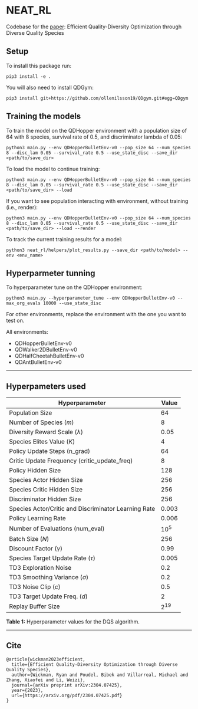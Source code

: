# NEAT_RL

Codebase for the [paper](https://arxiv.org/pdf/2304.07425.pdf): Efficient Quality-Diversity Optimization through Diverse Quality Species

## Setup
To install this package run:
```shell
pip3 install -e .
```
You will also need to install QDGym:
```shell
pip3 install git+https://github.com/ollenilsson19/QDgym.git#egg=QDgym
```

## Training the models
To train the model on the QDHopper environment with a population size of 64 with 8 species, survival rate of 0.5, and discriminator lambda of 0.05:
```shell
python3 main.py --env QDHopperBulletEnv-v0 --pop_size 64 --num_species 8 --disc_lam 0.05 --survival_rate 0.5 --use_state_disc --save_dir <path/to/save_dir>
```

To load the model to continue training:
```shell
python3 main.py --env QDHopperBulletEnv-v0 --pop_size 64 --num_species 8 --disc_lam 0.05 --survival_rate 0.5 --use_state_disc --save_dir <path/to/save_dir> --load
```


If you want to see population interacting with environment, without training (i.e., render):
```shell
python3 main.py --env QDHopperBulletEnv-v0 --pop_size 64 --num_species 8 --disc_lam 0.05 --survival_rate 0.5 --use_state_disc --save_dir <path/to/save_dir> --load --render
```

To track the current training results for a model:
```shell
python3 neat_rl/helpers/plot_results.py --save_dir <path/to/model> --env <env_name>
```

## Hyperparmeter tunning
To hyperparameter tune on the QDHopper environment: 
```shell
python3 main.py --hyperparameter_tune --env QDHopperBulletEnv-v0 --max_org_evals 10000 --use_state_disc
```

For other environments, replace the environment with the one you want to test on.

All environments:
* QDHopperBulletEnv-v0
* QDWalker2DBulletEnv-v0
* QDHalfCheetahBulletEnv-v0
* QDAntBulletEnv-v0

----

## Hyperpameters used 
<p align="center">

| Hyperparameter                               | Value       |
|----------------------------------------------|-------------|
| Population Size                              | 64          |
| Number of Species ($m$)                      | 8           |
| Diversity Reward Scale ($\lambda$)           | 0.05        |
| Species Elites Value ($K$)                   | 4           |
| Policy Update Steps (n_grad)                 | 64          |
| Critic Update Frequency (critic_update_freq)     | 8           |
| Policy Hidden Size                           | 128         |
| Species Actor Hidden Size                    | 256         |
| Species Critic Hidden Size                   | 256         |
| Discriminator Hidden Size                    | 256         |
| Species Actor/Critic and Discriminator Learning Rate | 0.003 |
| Policy Learning Rate                         | 0.006       |
| Number of Evaluations (num_eval)             | $10^{5}$    |
| Batch Size ($N$)                             | 256         |
| Discount Factor ($\gamma$)                   | 0.99        |
| Species Target Update Rate ($\tau$)          | 0.005       |
| TD3 Exploration Noise                        | 0.2         |
| TD3 Smoothing Variance ($\sigma$)            | 0.2         |
| TD3 Noise Clip ($c$)                         | 0.5         |
| TD3 Target Update Freq. ($d$)                | 2           |
| Replay Buffer Size                           | $2^{19}$    |

**Table 1:** Hyperparameter values for the DQS algorithm.

</p>

-------
## Cite

```
@article{wickman2023efficient,
  title={Efficient Quality-Diversity Optimization through Diverse Quality Species},
  author={Wickman, Ryan and Poudel, Bibek and Villarreal, Michael and Zhang, Xiaofei and Li, Weizi},
  journal={arXiv preprint arXiv:2304.07425},
  year={2023},
  url={https://arxiv.org/pdf/2304.07425.pdf}
}
```
